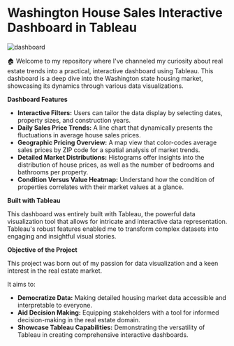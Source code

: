 #  **Washington House Sales Interactive Dashboard in Tableau**

![dashboard](/Users/pavankumarkotapally/Downloads/tableau_dashboard/dashboard.png)

🏠 Welcome to my repository where I've channeled my curiosity about real estate trends into a practical, interactive dashboard using Tableau. 
This dashboard is a deep dive into the Washington state housing market, showcasing its dynamics through various data visualizations.

**Dashboard Features**

- **Interactive Filters:** Users can tailor the data display by selecting dates, property sizes, and construction years.
- **Daily Sales Price Trends:** A line chart that dynamically presents the fluctuations in average house sales prices.
- **Geographic Pricing Overview:** A map view that color-codes average sales prices by ZIP code for a spatial analysis of market trends.
- **Detailed Market Distributions:** Histograms offer insights into the distribution of house prices, as well as the number of bedrooms and bathrooms per property.
- **Condition Versus Value Heatmap:** Understand how the condition of properties correlates with their market values at a glance.

**Built with Tableau**

This dashboard was entirely built with Tableau, the powerful data visualization tool that allows for intricate and interactive data representation. Tableau's robust features enabled me to transform complex datasets into engaging and insightful visual stories.

**Objective of the Project**

This project was born out of my passion for data visualization and a keen interest in the real estate market.

It aims to:

- **Democratize Data:** Making detailed housing market data accessible and interpretable to everyone.
- **Aid Decision Making:** Equipping stakeholders with a tool for informed decision-making in the real estate domain.
- **Showcase Tableau Capabilities:** Demonstrating the versatility of Tableau in creating comprehensive interactive dashboards.
